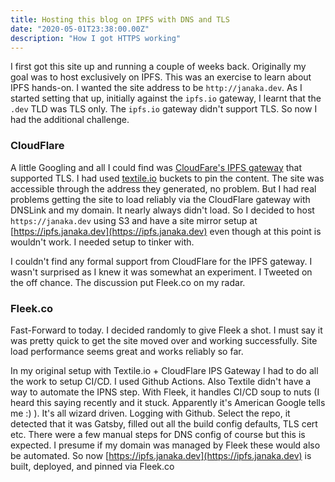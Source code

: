 ```yaml
---
title: Hosting this blog on IPFS with DNS and TLS
date: "2020-05-01T23:38:00.00Z"
description: "How I got HTTPS working"
---
```


I first got this site up and running a couple of weeks back. Originally my goal was to host exclusively on IPFS. This was an exercise to learn about IPFS hands-on. I wanted the site address to be `http://janaka.dev`. As I started setting that up, initially against the `ipfs.io` gateway, I learnt that the `.dev` TLD was TLS only. The `ipfs.io` gateway didn't support TLS. So now I had the additional challenge.

### CloudFlare

A little Googling and all I could find was [CloudFare's IPFS gateway](https://www.cloudflare.com/distributed-web-gateway/) that supported TLS. I had used [textile.io](textile.io) buckets to pin the content. The site was accessible through the address they generated, no problem. But I had real problems getting the site to load reliably via the CloudFlare gateway with DNSLink and my domain. It nearly always didn't load. So I decided to host `https://janaka.dev` using S3 and have a site mirror setup at [https://ipfs.janaka.dev](https://ipfs.janaka.dev) even though at this point is wouldn't work. I needed setup to tinker with.

I couldn't find any formal support from CloudFlare for the IPFS gateway. I wasn't surprised as I knew it was somewhat an experiment. I Tweeted on the off chance. The discussion put Fleek.co on my radar.

### Fleek.co

Fast-Forward to today. I decided randomly to give Fleek a shot. I must say it was pretty quick to get the site moved over and working successfully. Site load performance seems great and works reliably so far.

In my original setup with Textile.io + CloudFlare IPS Gateway I had to do all the work to setup CI/CD. I used Github Actions. Also Textile didn't have a way to automate the IPNS step. With Fleek, it handles CI/CD soup to nuts (I heard this saying recently and it stuck. Apparently it's American Google tells me :) ). It's all wizard driven. Logging with Github. Select the repo, it detected that it was Gatsby, filled out all the build config defaults, TLS cert etc. There were a few manual steps for DNS config of course but this is expected. I presume if my domain was managed by Fleek these would also be automated. So now [https://ipfs.janaka.dev](https://ipfs.janaka.dev) is built, deployed, and pinned via Fleek.co
